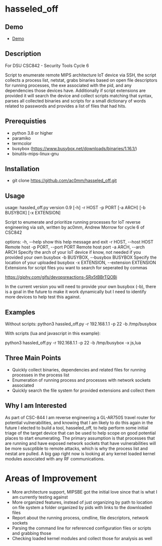 # hasseled_off

## Demo

  - [Demo](https://www.youtube.com/watch?v=q_YmZlQu-lE)
    
## Description

For DSU CSC842 - Security Tools Cycle 6

Script to enumerate remote MIPS architecture IoT device via SSH, the script collects a process list, netstat, grabs binaries based on open file descriptors for running processes, the exe associated with the pid, and any dependencies those devices have. Additionally if script extensions are provided it will search the device and collect scripts matching that syntax, parses all collected binaries and scripts for a small dictionary of words related to passwords and provides a list of files that had hits.

## Prerequisties

- python 3.8 or higher
- paramiko
- termcolor
- busybox (https://www.busybox.net/downloads/binaries/1.16.1/)
- binutils-mips-linux-gnu

## Installation

  - git clone https://github.com/ac0mm/hasseled_off.git

## Usage

usage: hassled_off.py version 0.9 [-h] -r HOST -p PORT [-a ARCH] [-b BUSYBOX] [-x EXTENSION]

Script to enumerate and prioritize running processes for IoT reverse engineering via ssh, written by ac0mm, Andrew Morrow for cycle 6 of CSC842

options:
  -h, --help            show this help message and exit
  -r HOST, --host HOST  Remote host
  -p PORT, --port PORT  Remote host port
  -a ARCH, --arch ARCH  Specify the arch of your IoT device if know, not needed if you provided your own busybox
  -b BUSYBOX, --busybox BUSYBOX
                        Specify the location of your uploaded busybox
  -x EXTENSION, --extension EXTENSION
                        Extensions for script files you want to search for seperated by commas

https://giphy.com/gifs/devopsreactions-SRx5tBBrTQOBi

In the current version you will need to provide your own busybox (-b), there is a goal in the future to make it work dynamically but I need to identify more devices to help test this against.

## Examples

Without scripts:
python3 hassled_off.py -r 192.168.1.1 -p 22 -b /tmp/busybox

With scripts (lua and javascript in this example):

python3 hassled_off.py -r 192.168.1.1 -p 22 -b /tmp/busybox -x js,lua

## Three Main Points

- Quickly collect binaries, dependencies and related files for running processes in the process list
- Enumeration of running process and processes with network sockets associated
- Quickly search the file system for provided extensions and collect them

## Why I am Interested

As part of CSC-844 I am reverse engineering a GL-AR750S travel router for potential vulnerabilities, and knowing that I am likely to do this again in the future I elected to build a tool, hasseled_off, to help perform some initial triage of the target device that can be used to help scope on good potential places to start enumerating. The primary assumption is that processes that are running and have exposed network sockets that have vulnerabilities will be more suscptible to remote attacks, which is why the process list and nestat are pulled. A big gap right now is looking at any kernel loaded kernel modules associated with any RF communications.

# Areas of Improvement

- More architecture support, MIPSBE got the initial love since that is what I am currently testing against
- More organized features, instead of just organizing by path to location on file system a folder organized by pids with links to the downloaded files
- Report about the running process, cmdline, file descriptors, network sockets
- Parsing the command line for referenced configuration files or scripts and grabbing those
- Checking loaded kernel modules and collect those for analysis as well
